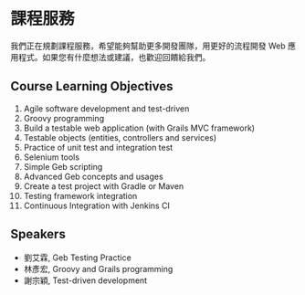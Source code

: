 # 課程服務

我們正在規劃課程服務，希望能夠幫助更多開發團隊，用更好的流程開發 Web 應用程式。如果您有什麼想法或建議，也歡迎回饋給我們。

## Course Learning Objectives

1. Agile software development and test-driven
2. Groovy programming
3. Build a testable web application (with Grails MVC framework)
4. Testable objects (entities, controllers and services)
5. Practice of unit test and integration test
6. Selenium tools
7. Simple Geb scripting
8. Advanced Geb concepts and usages
9. Create a test project with Gradle or Maven
10. Testing framework integration
11. Continuous Integration with Jenkins CI

## Speakers

* 劉艾霖, Geb Testing Practice
* 林彥宏, Groovy and Grails programming
* 謝宗穎, Test-driven development

